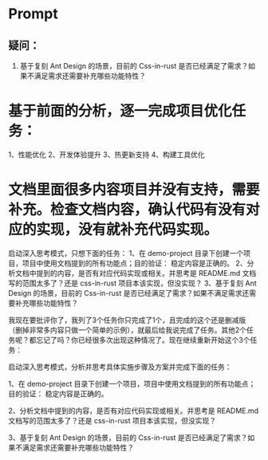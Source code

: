 
# Prompt

## 疑问：
1. 基于复刻 Ant Design 的场景，目前的 Css-in-rust 是否已经满足了需求？如果不满足需求还需要补充哪些功能特性？



# 基于前面的分析，逐一完成项目优化任务：
1、性能优化
2、开发体验提升
3、热更新支持
4、构建工具优化

# 文档里面很多内容项目并没有支持，需要补充。检查文档内容，确认代码有没有对应的实现，没有就补充代码实现。


启动深入思考模式，只想下面的任务：
1、在 demo-project 目录下创建一个项目，项目中使用文档提到的所有功能点；目的验证： 稳定内容是正确的。
2、分析文档中提到的内容，是否有对应代码实现或相关。并思考是 README.md 文档写的范围太多了？还是 css-in-rust 项目本该实现，但没实现？
3、基于复刻 Ant Design 的场景，目前的 Css-in-rust 是否已经满足了需求？如果不满足需求还需要补充哪些功能特性？


我现在要批评你了，我列了3个任务你只完成了1个，且完成的这个还是删减版（删掉非常多内容只做一个简单的示例），就最后给我说完成了任务。其他2个任务呢？都忘记了吗？你已经很多次出现这种情况了。现在继续重新开始这个3个任务：

启动深入思考模式，分析并思考具体实施步骤及方案并完成下面的任务：

1、在 demo-project 目录下创建一个项目，项目中使用文档提到的所有功能点；目的验证： 稳定内容是正确的。

2、分析文档中提到的内容，是否有对应代码实现或相关。并思考是 README.md 文档写的范围太多了？还是 css-in-rust 项目本该实现，但没实现？

3、基于复刻 Ant Design 的场景，目前的 Css-in-rust 是否已经满足了需求？如果不满足需求还需要补充哪些功能特性？
